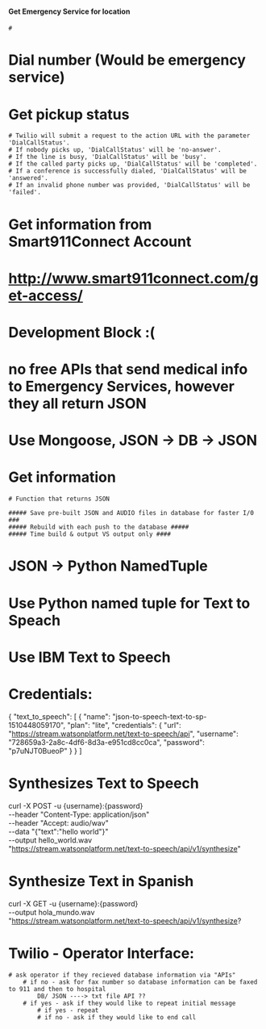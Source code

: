

#### Get Emergency Service for location ####
    #

# Dial number (Would be emergency service)
# Get pickup status

    # Twilio will submit a request to the action URL with the parameter 'DialCallStatus'.
    # If nobody picks up, 'DialCallStatus' will be 'no-answer'.
    # If the line is busy, 'DialCallStatus' will be 'busy'.
    # If the called party picks up, 'DialCallStatus' will be 'completed'.
    # If a conference is successfully dialed, 'DialCallStatus' will be 'answered'.
    # If an invalid phone number was provided, 'DialCallStatus' will be 'failed'.

# Get information from Smart911Connect Account
# http://www.smart911connect.com/get-access/
# Development Block :(
# no free APIs that send medical info to Emergency Services, however they all return JSON
# Use Mongoose, JSON -> DB -> JSON

# Get information
    # Function that returns JSON

    ##### Save pre-built JSON and AUDIO files in database for faster I/0 ###
    ##### Rebuild with each push to the database #####
    ##### Time build & output VS output only ####


# JSON -> Python NamedTuple

# Use Python named tuple for Text to Speach

# Use IBM Text to Speech
# Credentials:
{
  "text_to_speech": [
    {
      "name": "json-to-speech-text-to-sp-1510448059170",
      "plan": "lite",
      "credentials": {
        "url": "https://stream.watsonplatform.net/text-to-speech/api",
        "username": "728659a3-2a8c-4df6-8d3a-e951cd8cc0ca",
        "password": "p7uNJT0BueoP"
      }
    }
  ]
# Synthesizes Text to Speech
curl -X POST -u {username}:{password} \
--header "Content-Type: application/json" \
--header "Accept: audio/wav" \
--data "{\"text\":\"hello world\"}" \
--output hello_world.wav \
"https://stream.watsonplatform.net/text-to-speech/api/v1/synthesize"

# Synthesize Text in Spanish
curl -X GET -u {username}:{password} \
--output hola_mundo.wav \
"https://stream.watsonplatform.net/text-to-speech/api/v1/synthesize?


# Twilio - Operator Interface:
    # ask operator if they recieved database information via "APIs"
        # if no - ask for fax number so database information can be faxed to 911 and then to hospital
            DB/ JSON ----> txt file API ??
        # if yes - ask if they would like to repeat initial message
            # if yes - repeat
            # if no - ask if they would like to end call